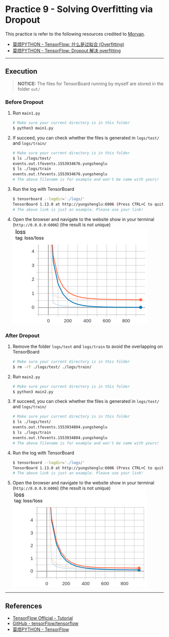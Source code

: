 # Practice 9 - Solving Overfitting via Dropout

This practice is refer to the following resources credited to [Morvan](https://github.com/MorvanZhou).
* [莫烦PYTHON - TensorFlow: 什么是过拟合 (Overfitting)](https://morvanzhou.github.io/tutorials/machine-learning/tensorflow/5-02-A-overfitting/)
* [莫烦PYTHON - TensorFlow: Dropout 解决 overfitting](https://morvanzhou.github.io/tutorials/machine-learning/tensorflow/5-02-dropout/)

---
## Execution

> **NOTICE:** The files for TensorBoard running by myself are stored in the folder `out/`

### Before Dropout

1. Run `main1.py`
    ```bash
    # Make sure your current directory is in this folder
    $ python3 main1.py
    ```
2. If succeed, you can check whether the files is generated in `logs/test/` and `logs/train/`
    ```bash
    # Make sure your current directory is in this folder
    $ ls ./logs/test/
    events.out.tfevents.1553934676.yungshenglu
    $ ls ./logs/train
    events.out.tfevents.1553934676.yungshenglu
    # The above filename is for example and won't be same with yours!
    ```
3. Run the log with TensorBoard
    ```bash
    $ tensorboard --logdir='./logs/'
    TensorBoard 1.13.0 at http://yungshenglu:6006 (Press CTRL+C to quit)
    # The above link is just an example. Please use your link!
    ```
4. Open the browser and navigate to the website show in your terminal (`http://0.0.0.0:6006`) (the result is not unique)
    ![](../../../../res/img/movan/10-before_dropout.png)

### After Dropout

1. Remove the folder `logs/test` and `logs/train` to avoid the overlapping on TensorBoard
    ```bash
    # Make sure your current directory is in this folder
    $ rm -rf ./logs/test/ ./logs/train/
    ```
2. Run `main2.py`
    ```bash
    # Make sure your current directory is in this folder
    $ python3 main2.py
    ```
3. If succeed, you can check whether the files is generated in `logs/test/` and `logs/train/`
    ```bash
    # Make sure your current directory is in this folder
    $ ls ./logs/test/
    events.out.tfevents.1553934804.yungshenglu
    $ ls ./logs/train
    events.out.tfevents.1553934804.yungshenglu
    # The above filename is for example and won't be same with yours!
    ```
4. Run the log with TensorBoard
    ```bash
    $ tensorboard --logdir='./logs/'
    TensorBoard 1.13.0 at http://yungshenglu:6006 (Press CTRL+C to quit)
    # The above link is just an example. Please use your link!
    ```
5. Open the browser and navigate to the website show in your terminal (`http://0.0.0.0:6006`) (the result is not unique)
    ![](../../../../res/img/movan/10-after_dropout.png)

---
## References

* [TensorFlow Official - Tutorial](https://www.tensorflow.org/tutorials/)
* [GitHub - tensorFlow/tensorflow](https://github.com/tensorflow/tensorflow)
* [莫烦PYTHON - TensorFlow](https://morvanzhou.github.io/tutorials/machine-learning/tensorflow)